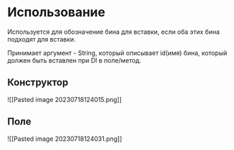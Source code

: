 # Использование
Используется для обозначение бина для вставки, если оба этих бина подходят для вставки.

Принимает аргумент - String, который описывает id(имя) бина, который должен быть вставлен при DI в поле/метод.

## Конструктор
![[Pasted image 20230718124015.png]]
## Поле
![[Pasted image 20230718124031.png]]